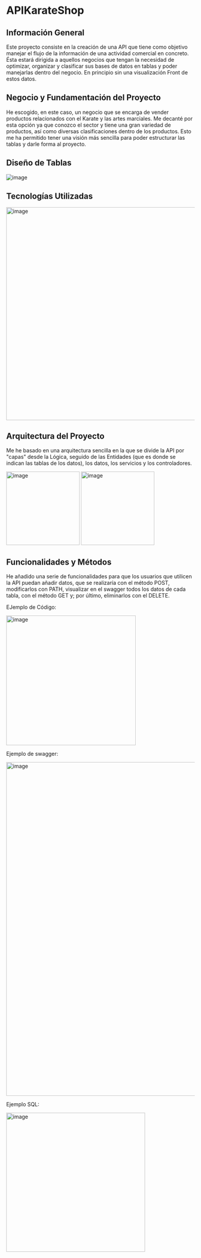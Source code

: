 # APIKarateShop

 ## Información General
 
 Este proyecto consiste en la creación de una API que tiene como objetivo manejar el flujo de la información de una actividad comercial en concreto. Ésta estará dirigida a aquellos negocios que tengan la necesidad de optimizar, organizar y clasificar sus bases de datos en tablas y poder manejarlas dentro del negocio. En principio sin una visualización Front de estos datos.  
 
 ## Negocio y Fundamentación del Proyecto
 
 He escogido, en este caso, un negocio que se encarga de vender productos relacionados con el Karate y las artes marciales. Me decanté por esta opción ya que conozco el sector y tiene una gran variedad de productos, así como diversas clasificaciones dentro de los productos. Esto me ha permitido tener una visión más sencilla para poder estructurar las tablas y darle forma al proyecto. 
 
 ## Diseño de Tablas
 ![image](https://user-images.githubusercontent.com/117834441/216579129-27a62114-f8be-4703-ad16-7f6c86bbb5be.png)

 ## Tecnologías Utilizadas 
 <img width="568" alt="image" src="https://user-images.githubusercontent.com/117834441/216579023-d5d178d3-f4c5-40fa-87b2-94d2f8527eac.png">
 
 ## Arquitectura del Proyecto
 
 Me he basado en una arquitectura sencilla en la que se divide la API por "capas" desde la Lógica, seguido de las Entidades (que es donde se indican las tablas de los datos), los datos, los servicios y los controladores. 
 
<img width="196" alt="image" src="https://user-images.githubusercontent.com/117834441/216579690-f9c19bdb-7db6-472b-8d8e-a9b2cd4da7be.png"> <img width="196" alt="image" src="https://user-images.githubusercontent.com/117834441/216579566-9b9e0f3a-41f0-48b9-b489-6231d4ce66e2.png">
 
 ## Funcionalidades y Métodos 
  
  He añadido una serie de funcionalidades para que los usuarios que utilicen la API puedan añadir datos, que se realizaría con el método POST, modificarlos con PATH, visualizar en el swagger todos los datos de cada tabla, con el método GET y; por último, eliminarlos con el DELETE. 
  
  EJemplo de Código: 
  
  <img width="346" alt="image" src="https://user-images.githubusercontent.com/117834441/216582557-d21caf29-043d-4cba-a677-64ef2793dae1.png">
  
  Ejemplo de swagger:
  
  <img width="890" alt="image" src="https://user-images.githubusercontent.com/117834441/216582759-413cda07-e387-4ec8-8f2e-d14eb4bd5d78.png">
  
  Ejemplo SQL:
  
  <img width="371" alt="image" src="https://user-images.githubusercontent.com/117834441/216582953-dee704f6-1d55-41c6-87d9-a788331ecc8f.png">



 

 
